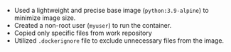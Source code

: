 - Used a lightweight and precise base image (`python:3.9-alpine`) to minimize image size.
- Created a non-root user (`myuser`) to run the container.
- Copied only specific files from work repository
- Utilized `.dockerignore` file to exclude unnecessary files from the image.
